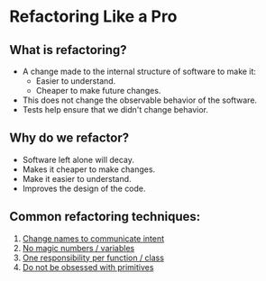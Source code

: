 # Refactoring Like a Pro

## What is refactoring?

- A change made to the internal structure of software to make it:
	-  Easier to understand.
	-  Cheaper to make future changes.
- This does not change the observable behavior of the software.
- Tests help ensure that we didn't change behavior.

## Why do we refactor?

- Software left alone will decay.
- Makes it cheaper to make changes.
- Make it easier to understand.
- Improves the design of the code.

## Common refactoring techniques:

1. [Change names to communicate intent](examples/technique1.md)
2. [No magic numbers / variables](examples/technique2.md)
3. [One responsibility per function / class](examples/technique3.md)
4. [Do not be obsessed with primitives](examples/technique4.md)